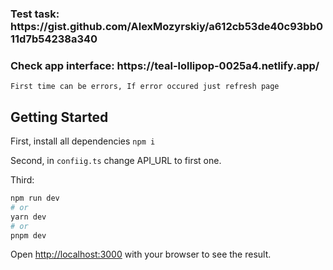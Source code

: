 <h3>Test task: https://gist.github.com/AlexMozyrskiy/a612cb53de40c93bb011d7b54238a340</h3>

<h3>Check app interface: https://teal-lollipop-0025a4.netlify.app/</h3>

```First time can be errors, If error occured just refresh page```



## Getting Started

First, install all dependencies `npm i`

Second, in `confiig.ts` change API_URL to first one.

Third:

```bash
npm run dev
# or
yarn dev
# or
pnpm dev
```

Open [http://localhost:3000](http://localhost:3000) with your browser to see the result.
